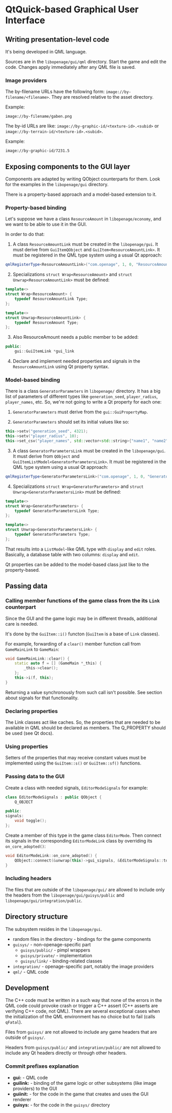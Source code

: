 # QtQuick-based Graphical User Interface

## Writing presentation-level code

It's being developed in QML language.

Sources are in the `libopenage/gui/qml` directory.
Start the game and edit the code.
Changes apply immediately after any QML file is saved.

### Image providers

The by-filename URLs have the following form: `image://by-filename/<filename>`.
They are resolved relative to the asset directory.

Example:

	image://by-filename/gaben.png

The by-id URLs are like: `image://by-graphic-id/<texture-id>.<subid>` or `image://by-terrain-id/<texture-id>.<subid>`.

Example:

	image://by-graphic-id/7231.5

## Exposing components to the GUI layer

Components are adapted by writing QObject counterparts for them.
Look for the examples in the `libopenage/gui` directory.

There is a property-based approach and a model-based extension to it.

### Property-based binding

Let's suppose we have a class `ResourceAmount` in `libopenage/economy`, and we want to be able to use it in the GUI.

In order to do that:

1. A class `ResourceAmountLink` must be created in the `libopenage/gui`.
It must derive from `GuiItemQObject` and `GuiItem<ResourceAmountLink>`.
It must be registered in the QML type system using a usual Qt approach:
```cpp
qmlRegisterType<ResourceAmountLink>("com.openage", 1, 0, "ResourceAmount");
```

2. Specializations `struct Wrap<ResourceAmount>` and `struct Unwrap<ResourceAmountLink>` must be defined:
```cpp
template<>
struct Wrap<ResourceAmount> {
	typedef ResourceAmountLink Type;
};

template<>
struct Unwrap<ResourceAmountLink> {
	typedef ResourceAmount Type;
};
```

3. Also ResourceAmount needs a public member to be added:
```cpp
public:
	gui::GuiItemLink *gui_link
```

4. Declare and implement needed properties and signals in the `ResourceAmountLink` using Qt property syntax.

### Model-based binding

There is a class `GeneratorParameters` in `libopenage/` directory.
It has a big list of parameters of different types like `generation_seed`, `player_radius`, `player_names`, etc.
So, we're not going to write a Qt property for each one:

1. `GeneratorParameters` must derive from the `gui::GuiPropertyMap`.

2. `GeneratorParameters` should set its initial values like so:
```cpp
this->setv("generation_seed", 4321);
this->setv("player_radius", 10);
this->set_csv("player_names", std::vector<std::string>{"name1", "name2"});
```

3. A class `GeneratorParametersLink` must be created in the `libopenage/gui`.
It must derive from `QObject` and `GuiItemListModel<GeneratorParametersLink>`.
It must be registered in the QML type system using a usual Qt approach:
```cpp
qmlRegisterType<GeneratorParametersLink>("com.openage", 1, 0, "GeneratorParameters");
```

4. Specializations `struct Wrap<GeneratorParameters>` and `struct Unwrap<GeneratorParametersLink>` must be defined:
```cpp
template<>
struct Wrap<GeneratorParameters> {
	typedef GeneratorParametersLink Type;
};

template<>
struct Unwrap<GeneratorParametersLink> {
	typedef GeneratorParameters Type;
};
```

That results into a `ListModel`-like QML type with `display` and `edit` roles.
Basically, a database table with two columns: `display` and `edit`.

Qt properties can be added to the model-based class just like to the property-based.

## Passing data

### Calling member functions of the game class from the its `Link` counterpart

Since the GUI and the game logic may be in different threads, additional care is needed.

It's done by the `GuiItem::i()` functon (`GuiItem` is a base of `Link` classes).

For example, forwarding of a `clear()` member function call from `GameMainLink` to `GameMain`:
```cpp
void GameMainLink::clear() {
	static auto f = [] (GameMain *_this) {
		_this->clear();
	};
	this->i(f, this);
}
```

Returning a value synchronously from such call isn't possible.
See section about signals for that functionality.

### Declaring properties

The Link classes act like caches.
So, the properties that are needed to be available in QML should be declared as members.
The Q_PROPERTY should be used (see Qt docs).

### Using properties

Setters of the properties that may receive constant values must be implemented using the `GuiItem::s()` or `GuiItem::sf()` functions.

### Passing data to the GUI

Create a class with needed signals, `EditorModeSignals` for example: 
```cpp
class EditorModeSignals : public QObject {
	Q_OBJECT

public:
signals:
	void toggle();
};
```

Create a member of this type in the game class `EditorMode`.
Then connect its signals in the corresponding `EditorModeLink` class by overriding its `on_core_adopted()`:
```cpp
void EditorModeLink::on_core_adopted() {
	QObject::connect(&unwrap(this)->gui_signals, &EditorModeSignals::toggle, this, &EditorModeLink::toggle);
}
```

### Including headers

The files that are outside of the `libopenage/gui/` are allowed to include only the headers from the `libopenage/gui/guisys/public` and `libopenage/gui/integration/public`.

## Directory structure

The subsystem resides in the `libopenage/gui`.

* random files in the directory - bindings for the game components
* `guisys/` - non-openage-specific part
    * `guisys/public/` - pimpl wrappers
    * `guisys/private/` - implementation
    * `guisys/link/` - binding-related classes
* `integration/` - openage-specific part, notably the image providers
* `qml/` - QML code

## Development

The C++ code must be written in a such way that none of the errors in the QML code could provoke crash or trigger a C++ assert (C++ asserts are verifying C++ code, not QML).
There are several exceptional cases when the initialization of the QML environment has no choice but to fail (calls `qFatal`).

Files from `guisys/` are not allowed to include any game headers that are outside of `guisys/`.

Headers from `guisys/public/` and `integration/public/` are not allowed to include any Qt headers directly or through other headers.

### Commit prefixes explanation

* **gui:** - QML code
* **guilink:** - binding of the game logic or other subsystems (like image providers) to the GUI
* **guiinit:** - for the code in the game that creates and uses the GUI renderer
* **guisys:** - for the code in the `guisys/` directory
